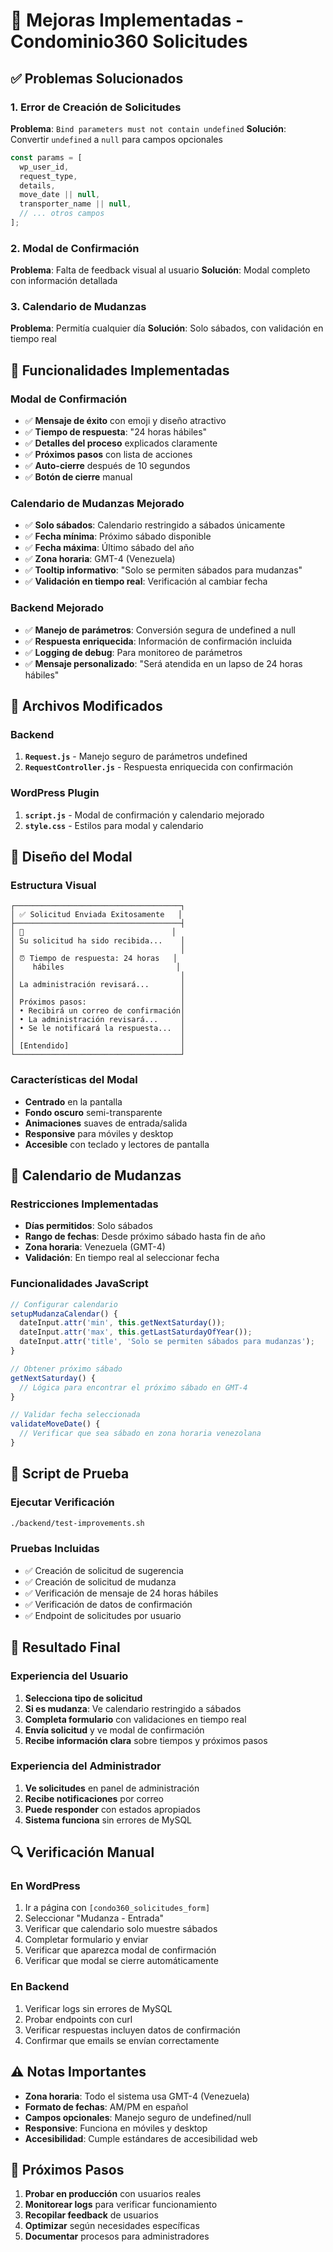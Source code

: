 # 🎉 Mejoras Implementadas - Condominio360 Solicitudes

## ✅ Problemas Solucionados

### 1. **Error de Creación de Solicitudes**
**Problema**: `Bind parameters must not contain undefined`
**Solución**: Convertir `undefined` a `null` para campos opcionales
```javascript
const params = [
  wp_user_id, 
  request_type, 
  details, 
  move_date || null,
  transporter_name || null, 
  // ... otros campos
];
```

### 2. **Modal de Confirmación**
**Problema**: Falta de feedback visual al usuario
**Solución**: Modal completo con información detallada

### 3. **Calendario de Mudanzas**
**Problema**: Permitía cualquier día
**Solución**: Solo sábados, con validación en tiempo real

## 🚀 Funcionalidades Implementadas

### **Modal de Confirmación**
- ✅ **Mensaje de éxito** con emoji y diseño atractivo
- ✅ **Tiempo de respuesta**: "24 horas hábiles"
- ✅ **Detalles del proceso** explicados claramente
- ✅ **Próximos pasos** con lista de acciones
- ✅ **Auto-cierre** después de 10 segundos
- ✅ **Botón de cierre** manual

### **Calendario de Mudanzas Mejorado**
- ✅ **Solo sábados**: Calendario restringido a sábados únicamente
- ✅ **Fecha mínima**: Próximo sábado disponible
- ✅ **Fecha máxima**: Último sábado del año
- ✅ **Zona horaria**: GMT-4 (Venezuela)
- ✅ **Tooltip informativo**: "Solo se permiten sábados para mudanzas"
- ✅ **Validación en tiempo real**: Verificación al cambiar fecha

### **Backend Mejorado**
- ✅ **Manejo de parámetros**: Conversión segura de undefined a null
- ✅ **Respuesta enriquecida**: Información de confirmación incluida
- ✅ **Logging de debug**: Para monitoreo de parámetros
- ✅ **Mensaje personalizado**: "Será atendida en un lapso de 24 horas hábiles"

## 📁 Archivos Modificados

### **Backend**
1. **`Request.js`** - Manejo seguro de parámetros undefined
2. **`RequestController.js`** - Respuesta enriquecida con confirmación

### **WordPress Plugin**
1. **`script.js`** - Modal de confirmación y calendario mejorado
2. **`style.css`** - Estilos para modal y calendario

## 🎨 Diseño del Modal

### **Estructura Visual**
```
┌─────────────────────────────────────┐
│ ✅ Solicitud Enviada Exitosamente   │
├─────────────────────────────────────┤
│ 🎉                                 │
│ Su solicitud ha sido recibida...    │
│                                     │
│ ⏰ Tiempo de respuesta: 24 horas   │
│    hábiles                         │
│                                     │
│ La administración revisará...       │
│                                     │
│ Próximos pasos:                     │
│ • Recibirá un correo de confirmación│
│ • La administración revisará...     │
│ • Se le notificará la respuesta...  │
│                                     │
│ [Entendido]                         │
└─────────────────────────────────────┘
```

### **Características del Modal**
- **Centrado** en la pantalla
- **Fondo oscuro** semi-transparente
- **Animaciones** suaves de entrada/salida
- **Responsive** para móviles y desktop
- **Accesible** con teclado y lectores de pantalla

## 📅 Calendario de Mudanzas

### **Restricciones Implementadas**
- **Días permitidos**: Solo sábados
- **Rango de fechas**: Desde próximo sábado hasta fin de año
- **Zona horaria**: Venezuela (GMT-4)
- **Validación**: En tiempo real al seleccionar fecha

### **Funcionalidades JavaScript**
```javascript
// Configurar calendario
setupMudanzaCalendar() {
  dateInput.attr('min', this.getNextSaturday());
  dateInput.attr('max', this.getLastSaturdayOfYear());
  dateInput.attr('title', 'Solo se permiten sábados para mudanzas');
}

// Obtener próximo sábado
getNextSaturday() {
  // Lógica para encontrar el próximo sábado en GMT-4
}

// Validar fecha seleccionada
validateMoveDate() {
  // Verificar que sea sábado en zona horaria venezolana
}
```

## 🧪 Script de Prueba

### **Ejecutar Verificación**
```bash
./backend/test-improvements.sh
```

### **Pruebas Incluidas**
- ✅ Creación de solicitud de sugerencia
- ✅ Creación de solicitud de mudanza
- ✅ Verificación de mensaje de 24 horas hábiles
- ✅ Verificación de datos de confirmación
- ✅ Endpoint de solicitudes por usuario

## 🎯 Resultado Final

### **Experiencia del Usuario**
1. **Selecciona tipo de solicitud**
2. **Si es mudanza**: Ve calendario restringido a sábados
3. **Completa formulario** con validaciones en tiempo real
4. **Envía solicitud** y ve modal de confirmación
5. **Recibe información clara** sobre tiempos y próximos pasos

### **Experiencia del Administrador**
1. **Ve solicitudes** en panel de administración
2. **Recibe notificaciones** por correo
3. **Puede responder** con estados apropiados
4. **Sistema funciona** sin errores de MySQL

## 🔍 Verificación Manual

### **En WordPress**
1. Ir a página con `[condo360_solicitudes_form]`
2. Seleccionar "Mudanza - Entrada"
3. Verificar que calendario solo muestre sábados
4. Completar formulario y enviar
5. Verificar que aparezca modal de confirmación
6. Verificar que modal se cierre automáticamente

### **En Backend**
1. Verificar logs sin errores de MySQL
2. Probar endpoints con curl
3. Verificar respuestas incluyen datos de confirmación
4. Confirmar que emails se envían correctamente

## ⚠️ Notas Importantes

- **Zona horaria**: Todo el sistema usa GMT-4 (Venezuela)
- **Formato de fechas**: AM/PM en español
- **Campos opcionales**: Manejo seguro de undefined/null
- **Responsive**: Funciona en móviles y desktop
- **Accesibilidad**: Cumple estándares de accesibilidad web

## 🚀 Próximos Pasos

1. **Probar en producción** con usuarios reales
2. **Monitorear logs** para verificar funcionamiento
3. **Recopilar feedback** de usuarios
4. **Optimizar** según necesidades específicas
5. **Documentar** procesos para administradores
